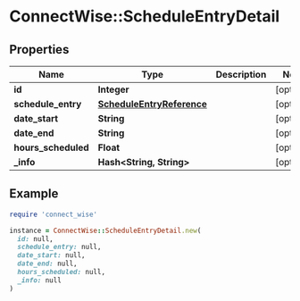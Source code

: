 # ConnectWise::ScheduleEntryDetail

## Properties

| Name | Type | Description | Notes |
| ---- | ---- | ----------- | ----- |
| **id** | **Integer** |  | [optional] |
| **schedule_entry** | [**ScheduleEntryReference**](ScheduleEntryReference.md) |  | [optional] |
| **date_start** | **String** |  | [optional] |
| **date_end** | **String** |  | [optional] |
| **hours_scheduled** | **Float** |  | [optional] |
| **_info** | **Hash&lt;String, String&gt;** |  | [optional] |

## Example

```ruby
require 'connect_wise'

instance = ConnectWise::ScheduleEntryDetail.new(
  id: null,
  schedule_entry: null,
  date_start: null,
  date_end: null,
  hours_scheduled: null,
  _info: null
)
```

